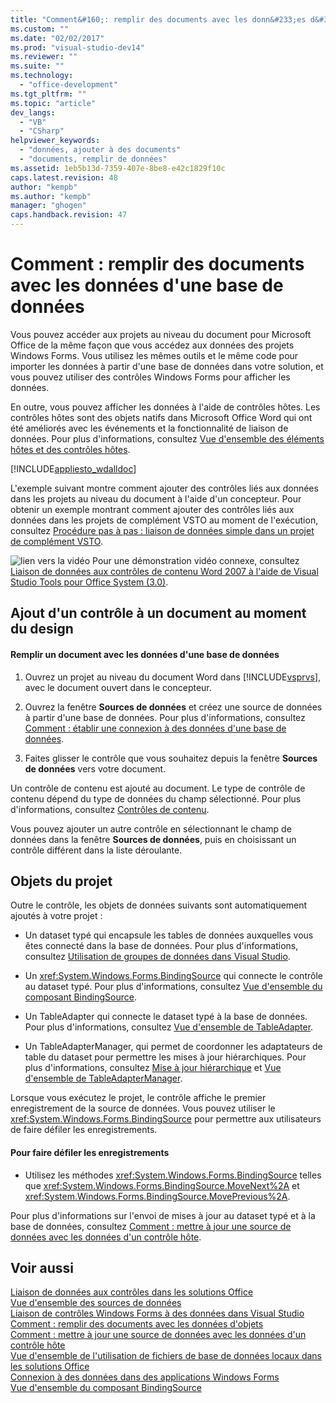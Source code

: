 ```yaml
---
title: "Comment&#160;: remplir des documents avec les donn&#233;es d&#39;une base de donn&#233;es | Microsoft Docs"
ms.custom: ""
ms.date: "02/02/2017"
ms.prod: "visual-studio-dev14"
ms.reviewer: ""
ms.suite: ""
ms.technology: 
  - "office-development"
ms.tgt_pltfrm: ""
ms.topic: "article"
dev_langs: 
  - "VB"
  - "CSharp"
helpviewer_keywords: 
  - "données, ajouter à des documents"
  - "documents, remplir de données"
ms.assetid: 1eb5b13d-7359-407e-8be8-e42c1829f10c
caps.latest.revision: 48
author: "kempb"
ms.author: "kempb"
manager: "ghogen"
caps.handback.revision: 47
---
```

# Comment&#160;: remplir des documents avec les donn&#233;es d&#39;une base de donn&#233;es
  Vous pouvez accéder aux projets au niveau du document pour Microsoft Office de la même façon que vous accédez aux données des projets Windows Forms.  Vous utilisez les mêmes outils et le même code pour importer les données à partir d'une base de données dans votre solution, et vous pouvez utiliser des contrôles Windows Forms pour afficher les données.  
  
 En outre, vous pouvez afficher les données à l'aide de contrôles hôtes.  Les contrôles hôtes sont des objets natifs dans Microsoft Office Word qui ont été améliorés avec les événements et la fonctionnalité de liaison de données.  Pour plus d'informations, consultez [Vue d'ensemble des éléments hôtes et des contrôles hôtes](../vsto/host-items-and-host-controls-overview.md).  
  
 [!INCLUDE[appliesto_wdalldoc](../vsto/includes/appliesto-wdalldoc-md.md)]  
  
 L'exemple suivant montre comment ajouter des contrôles liés aux données dans les projets au niveau du document à l'aide d'un concepteur.  Pour obtenir un exemple montrant comment ajouter des contrôles liés aux données dans les projets de complément VSTO au moment de l'exécution, consultez [Procédure pas à pas : liaison de données simple dans un projet de complément VSTO](../vsto/walkthrough-simple-data-binding-in-vsto-add-in-project.md).  
  
 ![lien vers la vidéo](../vsto/media/playvideo.png "lien vers la vidéo") Pour une démonstration vidéo connexe, consultez [Liaison de données aux contrôles de contenu Word 2007 à l'aide de Visual Studio Tools pour Office System \(3.0\)](http://go.microsoft.com/fwlink/?LinkId=136785).  
  
## Ajout d'un contrôle à un document au moment du design  
  
#### Remplir un document avec les données d'une base de données  
  
1.  Ouvrez un projet au niveau du document Word dans [!INCLUDE[vsprvs](../sharepoint/includes/vsprvs-md.md)], avec le document ouvert dans le concepteur.  
  
2.  Ouvrez la fenêtre **Sources de données** et créez une source de données à partir d'une base de données.  Pour plus d'informations, consultez [Comment : établir une connexion à des données d'une base de données](~/data-tools/how-to-connect-to-data-in-a-database.md).  
  
3.  Faites glisser le contrôle que vous souhaitez depuis la fenêtre **Sources de données** vers votre document.  
  
 Un contrôle de contenu est ajouté au document.  Le type de contrôle de contenu dépend du type de données du champ sélectionné.  Pour plus d'informations, consultez [Contrôles de contenu](../vsto/content-controls.md).  
  
 Vous pouvez ajouter un autre contrôle en sélectionnant le champ de données dans la fenêtre **Sources de données**, puis en choisissant un contrôle différent dans la liste déroulante.  
  
## Objets du projet  
 Outre le contrôle, les objets de données suivants sont automatiquement ajoutés à votre projet :  
  
-   Un dataset typé qui encapsule les tables de données auxquelles vous êtes connecté dans la base de données.  Pour plus d'informations, consultez [Utilisation de groupes de données dans Visual Studio](../data-tools/dataset-tools-in-visual-studio.md).  
  
-   Un <xref:System.Windows.Forms.BindingSource> qui connecte le contrôle au dataset typé.  Pour plus d'informations, consultez [Vue d'ensemble du composant BindingSource](http://msdn.microsoft.com/library/be838caf-fcb0-4b68-827f-58b2c04b747f).  
  
-   Un TableAdapter qui connecte le dataset typé à la base de données.  Pour plus d'informations, consultez [Vue d'ensemble de TableAdapter](/visual-studio/data-tools/tableadapter-overview).  
  
-   Un TableAdapterManager, qui permet de coordonner les adaptateurs de table du dataset pour permettre les mises à jour hiérarchiques.  Pour plus d'informations, consultez [Mise à jour hiérarchique](../data-tools/hierarchical-update.md) et [Vue d'ensemble de TableAdapterManager](http://msdn.microsoft.com/library/33076d42-6b41-491a-ac11-6c6339aea650).  
  
 Lorsque vous exécutez le projet, le contrôle affiche le premier enregistrement de la source de données.  Vous pouvez utiliser le <xref:System.Windows.Forms.BindingSource> pour permettre aux utilisateurs de faire défiler les enregistrements.  
  
#### Pour faire défiler les enregistrements  
  
-   Utilisez les méthodes <xref:System.Windows.Forms.BindingSource> telles que <xref:System.Windows.Forms.BindingSource.MoveNext%2A> et <xref:System.Windows.Forms.BindingSource.MovePrevious%2A>.  
  
 Pour plus d'informations sur l'envoi de mises à jour au dataset typé et à la base de données, consultez [Comment : mettre à jour une source de données avec les données d'un contrôle hôte](../vsto/how-to-update-a-data-source-with-data-from-a-host-control.md).  
  
## Voir aussi  
 [Liaison de données aux contrôles dans les solutions Office](../vsto/binding-data-to-controls-in-office-solutions.md)   
 [Vue d'ensemble des sources de données](../data-tools/add-new-data-sources.md)   
 [Liaison de contrôles Windows Forms à des données dans Visual Studio](../Topic/Binding%20Windows%20Forms%20controls%20to%20data%20in%20Visual%20Studio.md)   
 [Comment : remplir des documents avec les données d'objets](../vsto/how-to-populate-documents-with-data-from-objects.md)   
 [Comment : mettre à jour une source de données avec les données d'un contrôle hôte](../vsto/how-to-update-a-data-source-with-data-from-a-host-control.md)   
 [Vue d'ensemble de l'utilisation de fichiers de base de données locaux dans les solutions Office](../vsto/using-local-database-files-in-office-solutions-overview.md)   
 [Connexion à des données dans des applications Windows Forms](/visual-studio/data-tools/connecting-to-data-in-windows-forms-applications)   
 [Vue d'ensemble du composant BindingSource](http://msdn.microsoft.com/library/be838caf-fcb0-4b68-827f-58b2c04b747f)  
  
  